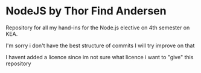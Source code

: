 # NodeJS by Thor Find Andersen
Repository for all my hand-ins for the Node.js elective on 4th semester on KEA.

I'm sorry i don't have the best structure of commits
I will try improve on that

I havent added a licence since im not sure what licence i want to "give" this repository
